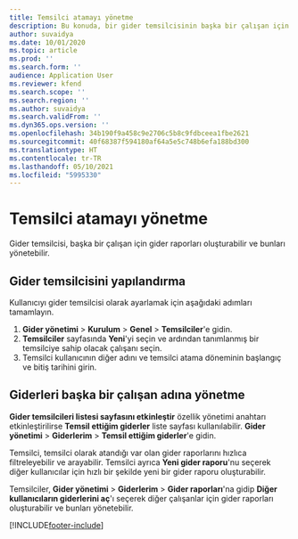```yaml
---
title: Temsilci atamayı yönetme
description: Bu konuda, bir gider temsilcisinin başka bir çalışan için gider raporları oluşturması ve bunları yönetmesi hakkında bilgiler sağlanmaktadır.
author: suvaidya
ms.date: 10/01/2020
ms.topic: article
ms.prod: ''
ms.search.form: ''
audience: Application User
ms.reviewer: kfend
ms.search.scope: ''
ms.search.region: ''
ms.author: suvaidya
ms.search.validFrom: ''
ms.dyn365.ops.version: ''
ms.openlocfilehash: 34b190f9a458c9e2706c5b8c9fdbceea1fbe2621
ms.sourcegitcommit: 40f68387f594180af64a5e5c748b6efa188bd300
ms.translationtype: HT
ms.contentlocale: tr-TR
ms.lasthandoff: 05/10/2021
ms.locfileid: "5995330"
---
```

# <a name="manage-delegation"></a>Temsilci atamayı yönetme
Gider temsilcisi, başka bir çalışan için gider raporları oluşturabilir ve bunları yönetebilir.

## <a name="configuring-expense-delegation"></a>Gider temsilcisini yapılandırma

Kullanıcıyı gider temsilcisi olarak ayarlamak için aşağıdaki adımları tamamlayın. 
1. **Gider yönetimi** > **Kurulum** > **Genel** > **Temsilciler**'e gidin. 
2. **Temsilciler** sayfasında **Yeni**'yi seçin ve ardından tanımlanmış bir temsilciye sahip olacak çalışanı seçin. 
3. Temsilci kullanıcının diğer adını ve temsilci atama döneminin başlangıç ve bitiş tarihini girin.

## <a name="manage-expenses-on-behalf-of-another-employee"></a>Giderleri başka bir çalışan adına yönetme

**Gider temsilcileri listesi sayfasını etkinleştir** özellik yönetimi anahtarı etkinleştirilirse **Temsil ettiğim giderler** liste sayfası kullanılabilir. **Gider yönetimi** > **Giderlerim** > **Temsil ettiğim giderler**'e gidin.

Temsilci, temsilci olarak atandığı var olan gider raporlarını hızlıca filtreleyebilir ve arayabilir. Temsilci ayrıca **Yeni gider raporu**'nu seçerek diğer kullanıcılar için hızlı bir şekilde yeni bir gider raporu oluşturabilir.

Temsilciler, **Gider yönetimi** > **Giderlerim** > **Gider raporları**'na gidip **Diğer kullanıcıların giderlerini aç**'ı seçerek diğer çalışanlar için gider raporları oluşturabilir ve bunları yönetebilir.


[!INCLUDE[footer-include](../includes/footer-banner.md)]